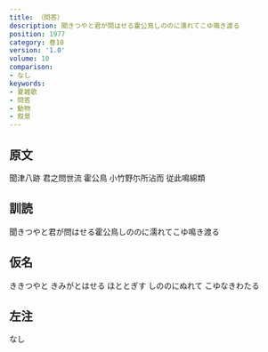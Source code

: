 ```yaml
---
title: （問答）
description: 聞きつやと君が問はせる霍公鳥しののに濡れてこゆ鳴き渡る
position: 1977
category: 巻10
version: '1.0'
volume: 10
comparison:
- なし
keywords:
- 夏雑歌
- 問答
- 動物
- 叙景
---
```


## 原文

聞津八跡 君之問世流 霍公鳥 小竹野尓所沾而 従此鳴綿類

## 訓読

聞きつやと君が問はせる霍公鳥しののに濡れてこゆ鳴き渡る

## 仮名

ききつやと きみがとはせる ほととぎす しののにぬれて こゆなきわたる

## 左注

なし
